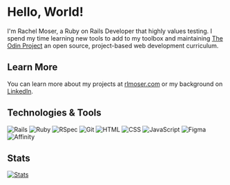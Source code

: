 # Hello, World!
I'm Rachel Moser, a Ruby on Rails Developer that highly values testing. I spend my time learning new tools to add to my toolbox and maintaining [The Odin Project](https://www.theodinproject.com) an open source, project-based web development curriculum.

## Learn More
You can learn more about my projects at [rlmoser.com](https://rlmoser.com/) or my background on [LinkedIn](https://www.linkedin.com/in/rlmoser99/).

## Technologies & Tools
![Rails](https://img.shields.io/badge/-Ruby_on_Rails-000?style=for-the-badge&logo=ruby-on-rails?logoColor=white&color=2ba8bb)
![Ruby](https://img.shields.io/badge/-Ruby-000?style=for-the-badge&logo=ruby?logoColor=white&color=2ba8bb)
![RSpec](https://img.shields.io/badge/-RSpec-000?style=for-the-badge?logoColor=white&color=2ba8bb)
![Git](https://img.shields.io/badge/-Git-000?style=for-the-badge&logo=git?logoColor=white&color=2ba8bb)
![HTML](https://img.shields.io/badge/-HTML-000?style=for-the-badge&logo=html5?logoColor=white&color=2ba8bb)
![CSS](https://img.shields.io/badge/-CSS-000?style=for-the-badge&logo=css3?logoColor=white&color=2ba8bb)
![JavaScript](https://img.shields.io/badge/-JavaScript-000?style=for-the-badge?logoColor=white&logo=javascript&color=2ba8bb)
![Figma](https://img.shields.io/badge/-Figma-000?style=for-the-badge&logo=figma?logoColor=white&color=2ba8bb)
![Affinity](https://img.shields.io/badge/-Affinity_Designer-000?style=for-the-badge&logo=affinity-designer?logoColor=white&color=2ba8bb)

## Stats
[![Stats](https://github-readme-stats.vercel.app/api?username=rlmoser99&show_icons=true&theme=react)](https://github.com/anuraghazra/github-readme-stats)
